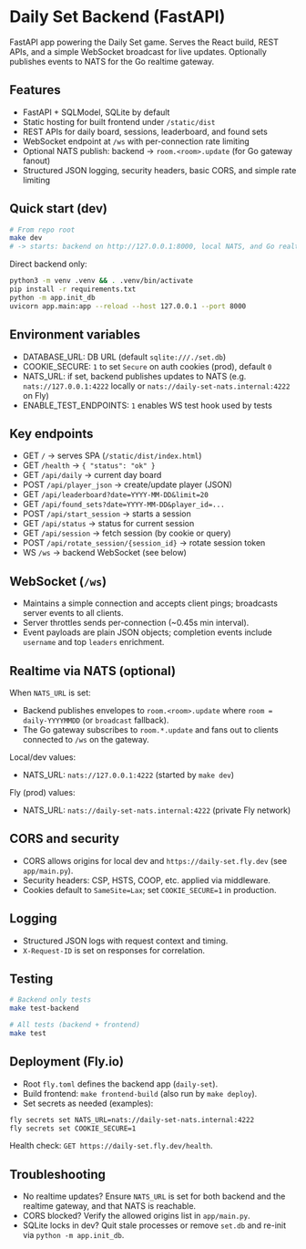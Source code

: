 # Daily Set Backend (FastAPI)

FastAPI app powering the Daily Set game. Serves the React build, REST APIs, and a simple WebSocket broadcast for live updates. Optionally publishes events to NATS for the Go realtime gateway.

## Features

- FastAPI + SQLModel, SQLite by default
- Static hosting for built frontend under `/static/dist`
- REST APIs for daily board, sessions, leaderboard, and found sets
- WebSocket endpoint at `/ws` with per-connection rate limiting
- Optional NATS publish: backend → `room.<room>.update` (for Go gateway fanout)
- Structured JSON logging, security headers, basic CORS, and simple rate limiting

## Quick start (dev)

```bash
# From repo root
make dev
# -> starts: backend on http://127.0.0.1:8000, local NATS, and Go realtime on :8081
```

Direct backend only:

```bash
python3 -m venv .venv && . .venv/bin/activate
pip install -r requirements.txt
python -m app.init_db
uvicorn app.main:app --reload --host 127.0.0.1 --port 8000
```

## Environment variables

- DATABASE_URL: DB URL (default `sqlite:///./set.db`)
- COOKIE_SECURE: `1` to set `Secure` on auth cookies (prod), default `0`
- NATS_URL: if set, backend publishes updates to NATS (e.g. `nats://127.0.0.1:4222` locally or `nats://daily-set-nats.internal:4222` on Fly)
- ENABLE_TEST_ENDPOINTS: `1` enables WS test hook used by tests

## Key endpoints

- GET `/` → serves SPA (`/static/dist/index.html`)
- GET `/health` → `{ "status": "ok" }`
- GET `/api/daily` → current day board
- POST `/api/player_json` → create/update player (JSON)
- GET `/api/leaderboard?date=YYYY-MM-DD&limit=20`
- GET `/api/found_sets?date=YYYY-MM-DD&player_id=...`
- POST `/api/start_session` → starts a session
- GET `/api/status` → status for current session
- GET `/api/session` → fetch session (by cookie or query)
- POST `/api/rotate_session/{session_id}` → rotate session token
- WS `/ws` → backend WebSocket (see below)

## WebSocket (`/ws`)

- Maintains a simple connection and accepts client pings; broadcasts server events to all clients.
- Server throttles sends per-connection (~0.45s min interval).
- Event payloads are plain JSON objects; completion events include `username` and top `leaders` enrichment.

## Realtime via NATS (optional)

When `NATS_URL` is set:

- Backend publishes envelopes to `room.<room>.update` where `room = daily-YYYYMMDD` (or `broadcast` fallback).
- The Go gateway subscribes to `room.*.update` and fans out to clients connected to `/ws` on the gateway.

Local/dev values:

- NATS_URL: `nats://127.0.0.1:4222` (started by `make dev`)

Fly (prod) values:

- NATS_URL: `nats://daily-set-nats.internal:4222` (private Fly network)

## CORS and security

- CORS allows origins for local dev and `https://daily-set.fly.dev` (see `app/main.py`).
- Security headers: CSP, HSTS, COOP, etc. applied via middleware.
- Cookies default to `SameSite=Lax`; set `COOKIE_SECURE=1` in production.

## Logging

- Structured JSON logs with request context and timing.
- `X-Request-ID` is set on responses for correlation.

## Testing

```bash
# Backend only tests
make test-backend

# All tests (backend + frontend)
make test
```

## Deployment (Fly.io)

- Root `fly.toml` defines the backend app (`daily-set`).
- Build frontend: `make frontend-build` (also run by `make deploy`).
- Set secrets as needed (examples):

```bash
fly secrets set NATS_URL=nats://daily-set-nats.internal:4222
fly secrets set COOKIE_SECURE=1
```

Health check: `GET https://daily-set.fly.dev/health`.

## Troubleshooting

- No realtime updates? Ensure `NATS_URL` is set for both backend and the realtime gateway, and that NATS is reachable.
- CORS blocked? Verify the allowed origins list in `app/main.py`.
- SQLite locks in dev? Quit stale processes or remove `set.db` and re-init via `python -m app.init_db`.
